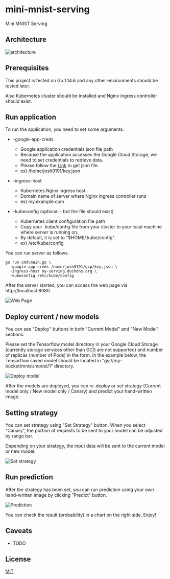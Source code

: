 # mini-mnist-serving
Mini MNIST Serving

## Architecture
![architecture](https://user-images.githubusercontent.com/17065620/101497209-125b5400-39ae-11eb-97de-b071ee61d74a.png)

## Prerequisites
This project is tested on Go 1.14.6 and any other environments should be tested later.

Also Kubernetes cluster should be installed and Nginx ingress controller should exist.

## Run application
To run the application, you need to set some arguments.

- -google-app-creds
  - Google application credentials json file path
  - Because the application accesses the Google Cloud Storage, we need to set credentials to retrieve data.
  - Please follow the [Link](https://cloud.google.com/docs/authentication/getting-started) to get json file.
  - ex) /home/josh9191/key.json
  
- -ingress-host
  - Kubernetes Nginx ingress host
  - Domain name of server where Nginx ingress controller runs
  - ex) my.example.com

- -kubeconfig (optional - but the file should exist)
  - Kubernetes client configuration file path
  - Copy your .kube/config file from your cluster to your local machine where server is running on.
  - By default, it is set to "$HOME/.kube/config".
  - ex) /etc/kube/config
 
You can run server as follows.
```
go run cmd\main.go \
  -google-app-creds /home/josh9191/gcp/key.json \
  -ingress-host my-serving.duckdns.org \
  -kubeconfig /etc/kube/config
```

After the server started, you can access the web page via http://localhost:8080.

![Web Page](https://user-images.githubusercontent.com/17065620/101513456-8e11cc80-39bf-11eb-8d96-4232de5fd34f.png)

## Deploy current / new models
You can see "Deploy" buttons in both "Current Model" and "New Model" sections.

Please set the Tensorflow model directory in your Google Cloud Storage (currently storage services other than GCS are not supported) and number of replicas (number of Pods) in the form.
In the example below, the Tensorflow saved model should be located in "gs://my-bucket/mnist/model/1" directory.

![Deploy model](https://user-images.githubusercontent.com/17065620/101513549-a681e700-39bf-11eb-8be1-e6f37363c757.png)

After the models are deployed, you can re-deploy or set strategy (Current model only / New model only / Canary) and predict your hand-written image.

## Setting strategy
You can set strategy using "Set Strategy" button. When you select "Canary", the portion of requests to be sent to your model can be adjusted by range bar.

Depending on your strategy, the input data will be sent to the current model or new model.

![Set strategy](https://user-images.githubusercontent.com/17065620/101514675-e09fb880-39c0-11eb-9b7e-6d155bff9c8c.png)

## Run prediction
After the strategy has been set, you can run prediction using your own hand-written image by clicking "Predict" button.

![Prediction](https://user-images.githubusercontent.com/17065620/101514964-2d838f00-39c1-11eb-8612-73b398edf12a.png)

You can check the result (probability) in a chart on the right side. Enjoy!

## Caveats
- TODO

## License
[MIT](https://choosealicense.com/licenses/mit/)
